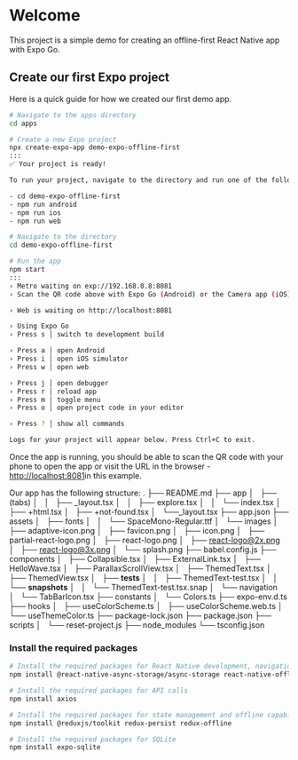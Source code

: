 # Welcome

This project is a simple demo for creating an offline-first React Native app with Expo Go.

## Create our first Expo project

Here is a quick guide for how we created our first demo app.

```sh
# Navigate to the apps directory
cd apps

# Create a new Expo project
npx create-expo-app demo-expo-offline-first
:::
✅ Your project is ready!

To run your project, navigate to the directory and run one of the following npm commands.

- cd demo-expo-offline-first
- npm run android
- npm run ios
- npm run web

# Navigate to the directory
cd demo-expo-offline-first

# Run the app
npm start
:::
› Metro waiting on exp://192.168.0.8:8081
› Scan the QR code above with Expo Go (Android) or the Camera app (iOS)

› Web is waiting on http://localhost:8081

› Using Expo Go
› Press s │ switch to development build

› Press a │ open Android
› Press i │ open iOS simulator
› Press w │ open web

› Press j │ open debugger
› Press r │ reload app
› Press m │ toggle menu
› Press o │ open project code in your editor

› Press ? │ show all commands

Logs for your project will appear below. Press Ctrl+C to exit.

```

Once the app is running, you should be able to scan the QR code with your phone to open the app or visit the URL in the browser - [http://localhost:8081](http://localhost:8081)in this example.

Our app has the following structure:
.
├── README.md
├── app
│   ├── (tabs)
│   │   ├── _layout.tsx
│   │   ├── explore.tsx
│   │   └── index.tsx
│   ├── +html.tsx
│   ├── +not-found.tsx
│   └──_layout.tsx
├── app.json
├── assets
│   ├── fonts
│   │   └── SpaceMono-Regular.ttf
│   └── images
│       ├── adaptive-icon.png
│       ├── favicon.png
│       ├── icon.png
│       ├── partial-react-logo.png
│       ├── react-logo.png
│       ├── <react-logo@2x.png>
│       ├── <react-logo@3x.png>
│       └── splash.png
├── babel.config.js
├── components
│   ├── Collapsible.tsx
│   ├── ExternalLink.tsx
│   ├── HelloWave.tsx
│   ├── ParallaxScrollView.tsx
│   ├── ThemedText.tsx
│   ├── ThemedView.tsx
│   ├── __tests__
│   │   ├── ThemedText-test.tsx
│   │   └── __snapshots__
│   │       └── ThemedText-test.tsx.snap
│   └── navigation
│       └── TabBarIcon.tsx
├── constants
│   └── Colors.ts
├── expo-env.d.ts
├── hooks
│   ├── useColorScheme.ts
│   ├── useColorScheme.web.ts
│   └── useThemeColor.ts
├── package-lock.json
├── package.json
├── scripts
│   └── reset-project.js
├── node_modules
└── tsconfig.json

### Install the required packages

```sh
# Install the required packages for React Native development, navigation, and offline capabilities
npm install @react-native-async-storage/async-storage react-native-offline @react-navigation/native @react-navigation/native-stack react-native-screens react-native-safe-area-context

# Install the required packages for API calls
npm install axios

# Install the required packages for state management and offline capabilities with Redux
npm install @reduxjs/toolkit redux-persist redux-offline

# Install the required packages for SQLite
npm install expo-sqlite

```
